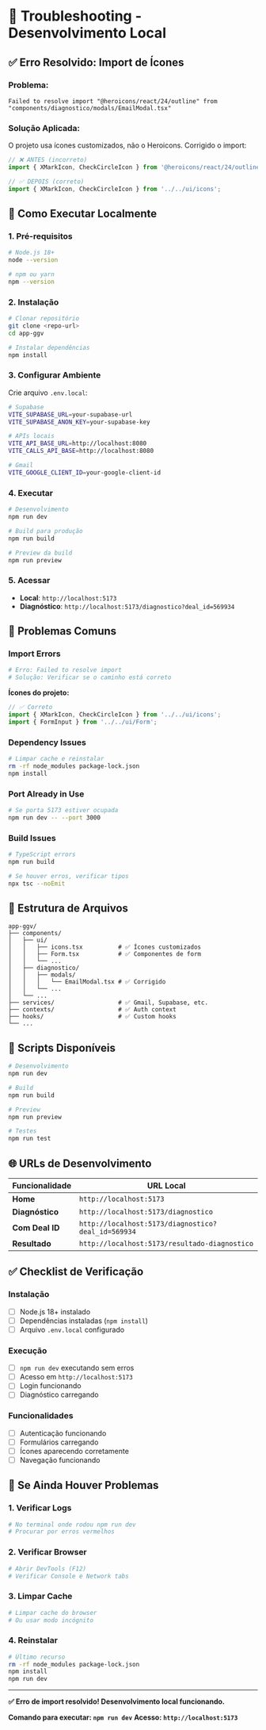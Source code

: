 # 🔧 Troubleshooting - Desenvolvimento Local

## ✅ **Erro Resolvido: Import de Ícones**

### **Problema:**
```
Failed to resolve import "@heroicons/react/24/outline" from "components/diagnostico/modals/EmailModal.tsx"
```

### **Solução Aplicada:**
O projeto usa ícones customizados, não o Heroicons. Corrigido o import:

```typescript
// ❌ ANTES (incorreto)
import { XMarkIcon, CheckCircleIcon } from '@heroicons/react/24/outline';

// ✅ DEPOIS (correto)
import { XMarkIcon, CheckCircleIcon } from '../../ui/icons';
```

## 🚀 **Como Executar Localmente**

### **1. Pré-requisitos**
```bash
# Node.js 18+
node --version

# npm ou yarn
npm --version
```

### **2. Instalação**
```bash
# Clonar repositório
git clone <repo-url>
cd app-ggv

# Instalar dependências
npm install
```

### **3. Configurar Ambiente**
Crie arquivo `.env.local`:
```bash
# Supabase
VITE_SUPABASE_URL=your-supabase-url
VITE_SUPABASE_ANON_KEY=your-supabase-key

# APIs locais
VITE_API_BASE_URL=http://localhost:8080
VITE_CALLS_API_BASE=http://localhost:8080

# Gmail
VITE_GOOGLE_CLIENT_ID=your-google-client-id
```

### **4. Executar**
```bash
# Desenvolvimento
npm run dev

# Build para produção
npm run build

# Preview da build
npm run preview
```

### **5. Acessar**
- **Local**: `http://localhost:5173`
- **Diagnóstico**: `http://localhost:5173/diagnostico?deal_id=569934`

## 🐛 **Problemas Comuns**

### **Import Errors**
```bash
# Erro: Failed to resolve import
# Solução: Verificar se o caminho está correto
```

**Ícones do projeto:**
```typescript
// ✅ Correto
import { XMarkIcon, CheckCircleIcon } from '../../ui/icons';
import { FormInput } from '../../ui/Form';
```

### **Dependency Issues**
```bash
# Limpar cache e reinstalar
rm -rf node_modules package-lock.json
npm install
```

### **Port Already in Use**
```bash
# Se porta 5173 estiver ocupada
npm run dev -- --port 3000
```

### **Build Issues**
```bash
# TypeScript errors
npm run build

# Se houver erros, verificar tipos
npx tsc --noEmit
```

## 📁 **Estrutura de Arquivos**

```
app-ggv/
├── components/
│   ├── ui/
│   │   ├── icons.tsx          # ✅ Ícones customizados
│   │   ├── Form.tsx           # ✅ Componentes de form
│   │   └── ...
│   ├── diagnostico/
│   │   ├── modals/
│   │   │   └── EmailModal.tsx # ✅ Corrigido
│   │   └── ...
│   └── ...
├── services/                  # ✅ Gmail, Supabase, etc.
├── contexts/                  # ✅ Auth context
├── hooks/                     # ✅ Custom hooks
└── ...
```

## 🔧 **Scripts Disponíveis**

```bash
# Desenvolvimento
npm run dev

# Build
npm run build

# Preview
npm run preview

# Testes
npm run test
```

## 🌐 **URLs de Desenvolvimento**

| Funcionalidade | URL Local |
|---|---|
| **Home** | `http://localhost:5173` |
| **Diagnóstico** | `http://localhost:5173/diagnostico` |
| **Com Deal ID** | `http://localhost:5173/diagnostico?deal_id=569934` |
| **Resultado** | `http://localhost:5173/resultado-diagnostico` |

## ✅ **Checklist de Verificação**

### **Instalação**
- [ ] Node.js 18+ instalado
- [ ] Dependências instaladas (`npm install`)
- [ ] Arquivo `.env.local` configurado

### **Execução**
- [ ] `npm run dev` executando sem erros
- [ ] Acesso em `http://localhost:5173`
- [ ] Login funcionando
- [ ] Diagnóstico carregando

### **Funcionalidades**
- [ ] Autenticação funcionando
- [ ] Formulários carregando
- [ ] Ícones aparecendo corretamente
- [ ] Navegação funcionando

## 🚨 **Se Ainda Houver Problemas**

### **1. Verificar Logs**
```bash
# No terminal onde rodou npm run dev
# Procurar por erros vermelhos
```

### **2. Verificar Browser**
```bash
# Abrir DevTools (F12)
# Verificar Console e Network tabs
```

### **3. Limpar Cache**
```bash
# Limpar cache do browser
# Ou usar modo incógnito
```

### **4. Reinstalar**
```bash
# Último recurso
rm -rf node_modules package-lock.json
npm install
npm run dev
```

---

**✅ Erro de import resolvido! Desenvolvimento local funcionando.**

**Comando para executar: `npm run dev`**
**Acesso: `http://localhost:5173`**
